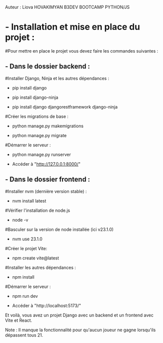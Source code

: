 Auteur : Liova HOVAKIMYAN
B3DEV BOOTCAMP PYTHON/JS


# - Installation et mise en place du projet :

#Pour mettre en place le projet vous devez faire les commandes suivantes :

## - Dans le dossier backend :


#Installer Django, Ninja et les autres dépendances :

- pip install django

- pip install django-ninja

- pip install django djangorestframework django-ninja


#Créer les migrations de base :

- python manage.py makemigrations

- python manage.py migrate


#Démarrer le serveur :

- python manage.py runserver

- Accéder à "http://127.0.0.1:8000/"


## - Dans le dossier frontend :


#Installer nvm (dernière version stable) :

- nvm install latest

#Vérifier l'installation de node.js

- node -v

#Basculer sur la version de node installée (ici v23.1.0)

- nvm use 23.1.0

#Créer le projet Vite:

- npm create vite@latest


#Installer les autres dépendances :

- npm install


#Démarrer le serveur :

- npm run dev

- Accéder à "http://localhost:5173/"

Et voilà, vous avez un projet Django avec un backend et un frontend avec Vite et React.


Note : Il manque la fonctionnalité pour qu'aucun joueur ne gagne lorsqu'ils dépassent tous 21.